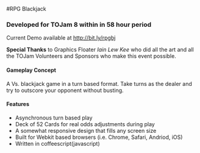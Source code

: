 #RPG Blackjack
###  Developed for TOJam 8 within in 58 hour period

Current Demo available at http://bit.ly/rpgbj

**Special Thanks** to Graphics Floater *Iain Lew Kee* who did all the art and all the TOJam Volunteers and Sponsors who make this event possible.

#### Gameplay Concept
A Vs. blackjack game in a turn based format. Take turns as the dealer and try to outscore your opponent without busting.

#### Features

* Asynchronous turn based play
* Deck of 52 Cards for real odds adjustments during play
* A somewhat responsive design that fills any screen size
* Built for Webkit based browsers (i.e. Chrome, Safari, Andriod, iOS)
* Written in coffeescript(javascript)
